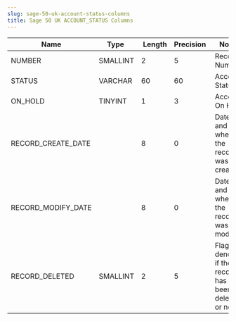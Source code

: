 ```yaml
---
slug: sage-50-uk-account-status-columns
title: Sage 50 UK ACCOUNT_STATUS Columns
---
```

| Name | Type  |  Length | Precision  |  Notes  | Example |
| --- | --- | --- | --- | --- | --- |
| NUMBER | SMALLINT | 2 | 5 | Record Number | 1 |
| STATUS | VARCHAR | 60 | 60 | Account Status | Open |
| ON_HOLD | TINYINT | 1 | 3 | Account On Hold | 0 |
| RECORD_CREATE_DATE |  | 8 | 0 | Date and time when the record was created | 22/07/2008 16:37:55 |
| RECORD_MODIFY_DATE |  | 8 | 0 | Date and time when the record was modified | 04/08/2017 14:18:53 |
| RECORD_DELETED | SMALLINT | 2 | 5 | Flag denoting if the record has been deleted or not. | 13568 |
